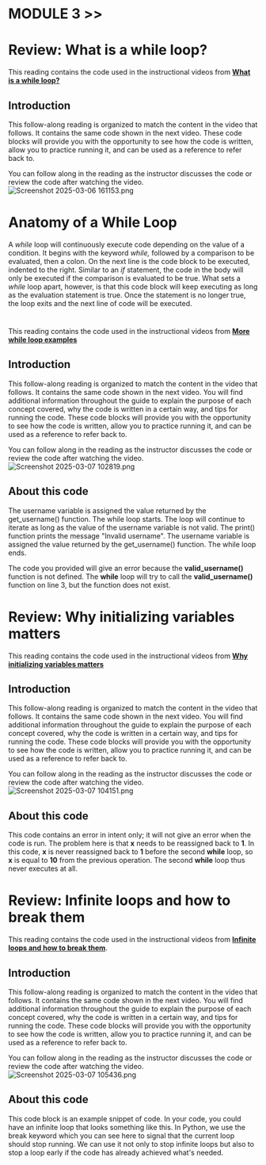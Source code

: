 # MODULE 3 >>

# Review: What is a while loop?

This reading contains the code used in the instructional videos from [**What is a while loop?**](https://www.coursera.org/learn/python-crash-course/lecture/8xMRD/what-is-a-while-loop)

## **Introduction**

This follow-along reading is organized to match the content in the video that follows. It contains the same code shown in the next video. These code blocks will provide you with the opportunity to see how the code is written, allow you to practice running it, and can be used as a reference to refer back to.

You can follow along in the reading as the instructor discusses the code or review the code after watching the video.
![Screenshot 2025-03-06 161153.png](<https://media-hosting.imagekit.io//aa683ad4c69e422d/Screenshot%202025-03-06%20161153.png?Expires=1835865724&Key-Pair-Id=K2ZIVPTIP2VGHC&Signature=YP8T~YshX7j3olQHtVLXMFotrZsPbWuPJczYVLRGMV-YIEZSIxVAefztMyKVbM-YSMxx4L664FdGRoGp6nLAy7~mrmCoXw87pPSxTACfSTXXYBuHMsoYmAA6l-pqrEyQ06c7q8fm9jVquD3hqGMGorZfXWC6Es2WVPpYpFxCeJi7q8SY3v97xF~iHXj5~04CHBbUeiK1bHlq4n5DV3y72l0BkQ5c8Gz5BC-E1NHN8QYuKTtakDqtxIFOM93ospntWZ58mxs3L4NjxmOXOg4BoXcmfspQ~wSrrFT1LAjWjkEsMkrWDsJqc34MdZnfIr1caGfI73wtnbgjDUYbG-q8rw__>)

# Anatomy of a While Loop

A *while* loop will continuously execute code depending on the value of a condition. It begins with the keyword *while,* followed by a comparison to be evaluated, then a colon. On the next line is the code block to be executed, indented to the right. Similar to an *if* statement, the code in the body will only be executed if the comparison is evaluated to be true. What sets a *while* loop apart, however, is that this code block will keep executing as long as the evaluation statement is true. Once the statement is no longer true, the loop exits and the next line of code will be executed.
# 
This reading contains the code used in the instructional videos from [**More while loop examples**](https://www.coursera.org/learn/python-crash-course/lecture/wXvhG/more-while-loop-examples)
## **Introduction**

This follow-along reading is organized to match the content in the video that follows. It contains the same code shown in the next video. You will find additional information throughout the guide to explain the purpose of each concept covered, why the code is written in a certain way, and tips for running the code. These code blocks will provide you with the opportunity to see how the code is written, allow you to practice running it, and can be used as a reference to refer back to.

You can follow along in the reading as the instructor discusses the code or review the code after watching the video.
![Screenshot 2025-03-07 102819.png](<https://media-hosting.imagekit.io//4cbd1a8627294e86/Screenshot%202025-03-07%20102819.png?Expires=1835931580&Key-Pair-Id=K2ZIVPTIP2VGHC&Signature=cGnXf6I5~Ow49qom4PKf~lDvUqwwH4A0qfuy5Wk8nnVqy8-35oGhixnKacfVqk~bUcUgA7w3b1ChBwdSVg936-nXAoLbynhT7eiZukpa~mDwdS4uUaZ5DhrZD1gISvhRqFbrZERIvKuEtZ1wWzIT5GSbPJVTYdkwDhIatjzWTjuuZIVSbQ6vm-TfaD3ZkVjH80s~29PTcieK335HrQic6zk4TP6znRiX2eeaV7UQWc2UWxVGhFrCLrTLKL-MS2KBTjZRlQ7PBrkt6bjvItHzOjNY5KZVfoi13b6VA-V73l8m9ZHDH31cecZ1qw-ZTeBrlvmqKI52G0~T-ZvfAT8sfg__>)
## **About this code**

The username variable is assigned the value returned by the get_username() function. The while loop starts. The loop will continue to iterate as long as the value of the username variable is not valid. The print() function prints the message "Invalid username". The username variable is assigned the value returned by the get_username() function. The while loop ends.

The code you provided will give an error because the **valid_username()** function is not defined. The **while** loop will try to call the **valid_username()** function on line 3, but the function does not exist.
# Review: Why initializing variables matters

This reading contains the code used in the instructional videos from [**Why initializing variables matters**](https://www.coursera.org/learn/python-crash-course/lecture/oRAfO/why-initializing-variables-matters)

## **Introduction**

This follow-along reading is organized to match the content in the video that follows. It contains the same code shown in the next video. You will find additional information throughout the guide to explain the purpose of each concept covered, why the code is written in a certain way, and tips for running the code. These code blocks will provide you with the opportunity to see how the code is written, allow you to practice running it, and can be used as a reference to refer back to.

You can follow along in the reading as the instructor discusses the code or review the code after watching the video.
![Screenshot 2025-03-07 104151.png](<https://media-hosting.imagekit.io//9da29eadd8c440b9/Screenshot%202025-03-07%20104151.png?Expires=1835932315&Key-Pair-Id=K2ZIVPTIP2VGHC&Signature=KhLrPBAXkrkl3G3RYUaLwGbJ4AbqWc6xmaRZpUiqWfyhMcBbc2~zzrt~dTV0LGbPzELEsZGxPP7Bli9makIeVdr~2bxYLsGsp1lp7LlNeFgWvR7AGKOrw5PgQsV5BPA~XcjbRaf7zT9IVE6KI7hq~n2ZbSbZaKQuE~Z2eArkKCOKD~tlFOt7oO68sNIt6lUFqD3NOaZY6KlW3td8KIeOtCrSjNuI6a3VaICUOM3cqtyWKS6ccN9zIpbhwlX2moynj6YTubYp~OrZaslbNBLUvt6KxlaoeNSWpw8Kpzh3~MQTRQuLIaK2U~hKEAUlg40eif918wJAo2Chmx0dZFYpdQ__>)
## About this code

This code contains an error in intent only; it will not give an error when the code is run. The problem here is that **x** needs to be reassigned back to **1**. In this code, **x** is never reassigned back to **1** before the second **while** loop, so **x** is equal to **10** from the previous operation. The second **while** loop thus never executes at all.
# Review: Infinite loops and how to break them

This reading contains the code used in the instructional videos from [**Infinite loops and how to break them**](https://www.coursera.org/learn/python-crash-course/lecture/qt7y9/infinite-loops-and-how-to-break-them).

## **Introduction**

This follow-along reading is organized to match the content in the video that follows. It contains the same code shown in the next video. You will find additional information throughout the guide to explain the purpose of each concept covered, why the code is written in a certain way, and tips for running the code. These code blocks will provide you with the opportunity to see how the code is written, allow you to practice running it, and can be used as a reference to refer back to.

You can follow along in the reading as the instructor discusses the code or review the code after watching the video.
![Screenshot 2025-03-07 105436.png](<https://media-hosting.imagekit.io//cc198f665bd74383/Screenshot%202025-03-07%20105436.png?Expires=1835933080&Key-Pair-Id=K2ZIVPTIP2VGHC&Signature=UUk3FB4y~MheriU1Vao3lpNLrAx8YP5Z~uRCSTY0MSTTKxjD0H5J-W1Ln57d2VUen4xZY0fwS8152-UDo-5-G3zaKeSx83HKZdTgoYBLKwtozEaX5an~OB2ySK4EKmERuERzsMVxowIJ11pm8l26bx0zkMdeceKyPf6BEoPtp0qqmA4Iul1Xos0GKd1OAwjC37BD10GYmQV2U218Z0KE20akMbhGHFgZEOECDFQIhtBCFIA7rSsxQLL1C-GIQq1NJYAbaXX7mGoTF16BP7Sz4477p26TNxA5GG2nHrHszrMOVXVWuJGumqRfwFBvapyG4BzEO5H5pMznVz7JQQKpng__>)
## About this code

This code block is an example snippet of code. In your code, you could have an infinite loop that looks something like this. In Python, we use the break keyword which you can see here to signal that the current loop should stop running. We can use it not only to stop infinite loops but also to stop a loop early if the code has already achieved what's needed.

